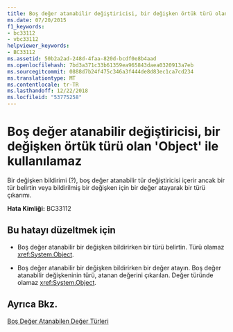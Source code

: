 ```yaml
---
title: Boş değer atanabilir değiştiricisi, bir değişken örtük türü olan 'Object' ile kullanılamaz
ms.date: 07/20/2015
f1_keywords:
- bc33112
- vbc33112
helpviewer_keywords:
- BC33112
ms.assetid: 50b2a2ad-248d-4faa-820d-bcdf0e8b4aad
ms.openlocfilehash: 7bd3a371c33b61359ea965843daea0320913a7eb
ms.sourcegitcommit: 0888d7b24f475c346a3f444de8d83ec1ca7cd234
ms.translationtype: MT
ms.contentlocale: tr-TR
ms.lasthandoff: 12/22/2018
ms.locfileid: "53775258"
---
```

# <a name="nullable-modifier-cannot-be-used-with-a-variable-whose-implicit-type-is-object"></a>Boş değer atanabilir değiştiricisi, bir değişken örtük türü olan 'Object' ile kullanılamaz
Bir değişken bildirimi (?), boş değer atanabilir tür değiştiricisi içerir ancak bir tür belirtin veya bildirilmiş bir değişken için bir değer atayarak bir türü çıkarımı.  
  
 **Hata Kimliği:** BC33112  
  
## <a name="to-correct-this-error"></a>Bu hatayı düzeltmek için  
  
-   Boş değer atanabilir bir değişken bildirirken bir türü belirtin. Türü olamaz <xref:System.Object>.  
  
-   Boş değer atanabilir bir değişken bildirirken bir değer atayın. Boş değer atanabilir değişkeninin türü, atanan değerini çıkarılan. Değer türünde olamaz <xref:System.Object>.  
  
## <a name="see-also"></a>Ayrıca Bkz.  
 [Boş Değer Atanabilen Değer Türleri](../../visual-basic/programming-guide/language-features/data-types/nullable-value-types.md)
